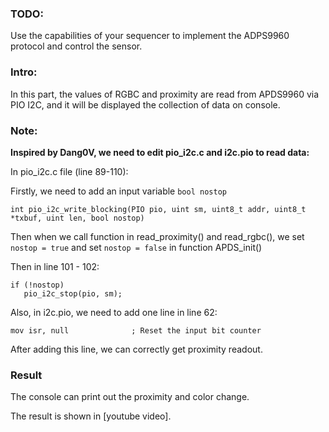 ### TODO:

Use the capabilities of your sequencer to implement the ADPS9960 protocol and control the sensor.

### Intro:

In this part, the values of RGBC and proximity are read from APDS9960 via PIO I2C, and it will be displayed the collection of data on console.

### Note:

**Inspired by Dang0V, we need to edit pio_i2c.c and i2c.pio to read data:**

In pio_i2c.c file (line 89-110):

Firstly, we need to add an input variable `bool nostop`
```
int pio_i2c_write_blocking(PIO pio, uint sm, uint8_t addr, uint8_t *txbuf, uint len, bool nostop)
```

Then when we call function in read_proximity() and read_rgbc(), we set `nostop = true` and set `nostop = false` in function APDS_init()

Then in line 101 - 102:

```
if (!nostop)
   pio_i2c_stop(pio, sm);
```

Also, in i2c.pio, we need to add one line in line 62:
```
mov isr, null              ; Reset the input bit counter
```
After adding this line, we can correctly get proximity readout.

### Result

The console can print out the proximity and color change.

The result is shown in [youtube video].
